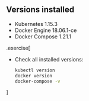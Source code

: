 ## Versions installed

- Kubernetes 1.15.3
- Docker Engine 18.06.1-ce
- Docker Compose 1.21.1


.exercise[

- Check all installed versions:
  ```bash
  kubectl version
  docker version
  docker-compose -v
  ```

]
